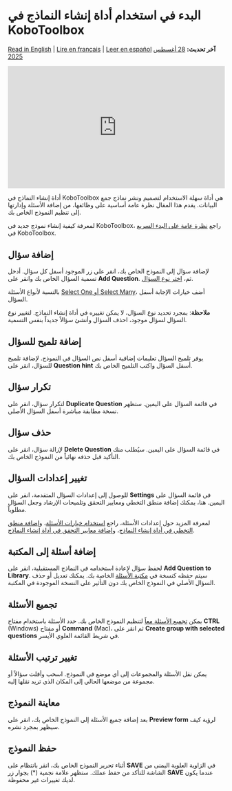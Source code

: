 # البدء في استخدام أداة إنشاء النماذج في KoboToolbox
<a href="../formbuilder.html">Read in English</a> | <a href="../fr/formbuilder.html">Lire en français</a> | <a href="../es/formbuilder.html">Leer en español</a>
**آخر تحديث:** <a href="https://github.com/kobotoolbox/docs/blob/3603101b7e96b31f44788dcc0f9e72115c9a1c4b/source/formbuilder.md" class="reference">28 أغسطس 2025</a>

<iframe src="https://www.youtube.com/embed/PFL1_rBB5Q8?si=RkwB2XGHppAK-RRF" style="width: 100%; aspect-ratio: 16 / 9; height: auto; border: 0;" title="YouTube video player" frameborder="0" allow="accelerometer; autoplay; clipboard-write; encrypted-media; gyroscope; picture-in-picture; web-share" allowfullscreen></iframe>

أداة إنشاء النماذج في KoboToolbox هي أداة سهلة الاستخدام لتصميم ونشر نماذج جمع البيانات. يقدم هذا المقال نظرة عامة أساسية على وظائفها، من إضافة الأسئلة وإدارتها إلى تنظيم النموذج الخاص بك.

<p class="note">
    لمعرفة كيفية إنشاء نموذج جديد في KoboToolbox، راجع <a href="https://support.kobotoolbox.org/quick_start.html">نظرة عامة على البدء السريع</a> في KoboToolbox.
</p>

## إضافة سؤال

لإضافة سؤال إلى النموذج الخاص بك، انقر على زر <i class="k-icon k-icon-plus"></i> الموجود أسفل كل سؤال. أدخل تسمية السؤال الخاص بك وانقر على **Add Question**. ثم،
[اختر نوع السؤال](question_types.md).

بالنسبة لأنواع الأسئلة [Select One أو Select Many](https://support.kobotoolbox.org/select_one_and_select_many.html)، أضف خيارات الإجابة أسفل السؤال.

<p class="note">
<strong>ملاحظة</strong>: بمجرد تحديد نوع السؤال، لا يمكن تغييره في أداة إنشاء النماذج. لتغيير نوع السؤال لسؤال موجود، احذف السؤال وأنشئ سؤالاً جديداً بنفس التسمية.
</p>

## إضافة تلميح للسؤال

يوفر تلميح السؤال تعليمات إضافية أسفل نص السؤال في النموذج. لإضافة تلميح للسؤال، انقر على **Question hint** أسفل السؤال واكتب التلميح الخاص بك.

## تكرار سؤال

لتكرار سؤال، انقر على <i class="k-icon-duplicate"></i> **Duplicate Question** في قائمة السؤال على اليمين. ستظهر نسخة مطابقة مباشرة أسفل السؤال الأصلي.

## حذف سؤال

لإزالة سؤال، انقر على <i class="k-icon-trash"></i> **Delete Question** في قائمة السؤال على اليمين. سيُطلب منك التأكيد قبل حذفه نهائياً من النموذج الخاص بك.

## تغيير إعدادات السؤال

للوصول إلى إعدادات السؤال المتقدمة، انقر على <i class="k-icon-settings"></i> **Settings** في قائمة السؤال على اليمين. هنا، يمكنك إضافة منطق التخطي ومعايير التحقق وتلميحات الإرشاد وجعل السؤال مطلوباً.

<p class="note">
لمعرفة المزيد حول إعدادات الأسئلة، راجع <a href="https://support.kobotoolbox.org/question_options.html">استخدام خيارات الأسئلة</a>، و<a href="https://support.kobotoolbox.org/skip_logic.html">إضافة منطق التخطي في أداة إنشاء النماذج</a>، و<a href="https://support.kobotoolbox.org/validation_criteria.html">إضافة معايير التحقق في أداة إنشاء النماذج</a>.
</p>

## إضافة أسئلة إلى المكتبة

لحفظ سؤال لإعادة استخدامه في النماذج المستقبلية، انقر على <i class="k-icon-folder-plus"></i> **Add Question to Library**. سيتم حفظه كنسخة في [مكتبة الأسئلة](https://support.kobotoolbox.org/question_library.html) الخاصة بك. يمكنك تعديل أو حذف السؤال الأصلي في النموذج الخاص بك دون التأثير على النسخة الموجودة في المكتبة.

## تجميع الأسئلة

يمكن [تجميع الأسئلة معاً](https://support.kobotoolbox.org/group_repeat.html) لتنظيم النموذج الخاص بك. حدد الأسئلة باستخدام مفتاح **CTRL** (Windows) أو مفتاح **Command** (Mac)، ثم انقر على <i class="k-icon k-icon-group"></i> **Create group with selected questions** في شريط القائمة العلوي الأيسر.

## تغيير ترتيب الأسئلة

يمكن نقل الأسئلة والمجموعات إلى أي موضع في النموذج. اسحب وأفلت سؤالاً أو مجموعة من موضعها الحالي إلى المكان الذي تريد نقلها إليه.

## معاينة النموذج

بعد إضافة جميع الأسئلة إلى النموذج الخاص بك، انقر على <i class="k-icon k-icon-view"></i> **Preview form** لرؤية كيف سيظهر بمجرد نشره.

## حفظ النموذج

أثناء تحرير النموذج الخاص بك، انقر بانتظام على **SAVE** في الزاوية العلوية اليمنى من الشاشة للتأكد من حفظ عملك. ستظهر علامة نجمية (*) بجوار زر **SAVE** عندما يكون لديك تغييرات غير محفوظة.
